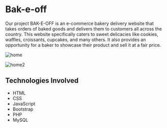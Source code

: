 # Bak-e-off

Our project BAK-E-OFF is an e-commerce bakery delivery website that takes orders of baked goods and delivers them to customers all across the country. This website specifically caters to sweet delicacies like cookies, waffles, croissants, cupcakes, and many others. It also provides an opportunity for a baker to showcase their product and sell it at a fair price.

![home](https://github.com/preeti122/Bak-e-off/assets/73667403/7317531e-88d9-44c6-88b3-6dd3683851da)

![home2](https://github.com/preeti122/Bak-e-off/assets/73667403/add5ce2d-adf3-4096-aad2-09da51a1f160)


## Technologies Involved
*  HTML
*  CSS
*  JavaScript
*  Bootstrap
*  PHP
*  MySQL

